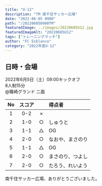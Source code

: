 ```yaml
---
title: "U-12"
description: "TM 南千住サッカー広場"
date: "2022-06-05 0900"
path: "/202206050900TM"
featuredImage: ../images/20220605U12.jpg
featuredImageAlt: "20220605U12"
tags: ["トレーニングマッチ"]
author: "FC Esblanco"
category: "2022年度U-12"
---
```


## 日時・会場

2022年6月5日（土）09:00キックオフ<br>
8人制15分<br>
@篠崎グランド  ニ面

|No| スコア |   | 得点者  |
|:-:|:------:|:-:|:--------|
|1| 0-2 | × ||
|2| 1-0 | ○ |しゅうと|
|3| 1-1 | △ |OG|
|4| 2-0 | ○ |なおや、まさのり|
|5| 1-1 | △ |OG|
|6| 2-0 | ○ |まさのり、つよし|
|7| 2-0 | ○ |たろう、れいよう|


南千住サッカー広場、ありがとうございました。